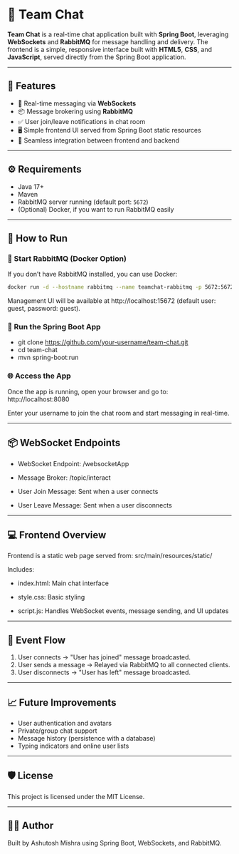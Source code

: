 # 💬 Team Chat

**Team Chat** is a real-time chat application built with **Spring Boot**, leveraging **WebSockets** and **RabbitMQ** for message handling and delivery. The frontend is a simple, responsive interface built with **HTML5**, **CSS**, and **JavaScript**, served directly from the Spring Boot application.

---

## 🚀 Features

- 🔁 Real-time messaging via **WebSockets**
- 📦 Message brokering using **RabbitMQ**
- ✅ User join/leave notifications in chat room
- 🖥️ Simple frontend UI served from Spring Boot static resources
- 🧩 Seamless integration between frontend and backend

---

## ⚙️ Requirements

- Java 17+
- Maven
- RabbitMQ server running (default port: `5672`)
- (Optional) Docker, if you want to run RabbitMQ easily

---

## 🧪 How to Run

### 🐇 Start RabbitMQ (Docker Option)
If you don’t have RabbitMQ installed, you can use Docker:

```bash
docker run -d --hostname rabbitmq --name teamchat-rabbitmq -p 5672:5672 -p 15672:15672 rabbitmq:3-management
```

Management UI will be available at http://localhost:15672 (default user: guest, password: guest).

### 🏃 Run the Spring Boot App

- git clone https://github.com/your-username/team-chat.git
- cd team-chat
- mvn spring-boot:run

### 🌐 Access the App
Once the app is running, open your browser and go to: http://localhost:8080

Enter your username to join the chat room and start messaging in real-time.

---

## 📦 WebSocket Endpoints

- WebSocket Endpoint: /websocketApp

- Message Broker: /topic/interact

- User Join Message: Sent when a user connects

- User Leave Message: Sent when a user disconnects

---

## 💻 Frontend Overview

Frontend is a static web page served from: src/main/resources/static/

Includes:

- index.html: Main chat interface

- style.css: Basic styling

- script.js: Handles WebSocket events, message sending, and UI updates

---

## 📌 Event Flow

1. User connects → "User has joined" message broadcasted.
2. User sends a message → Relayed via RabbitMQ to all connected clients.
3. User disconnects → "User has left" message broadcasted.

---

## 📈 Future Improvements

- User authentication and avatars
- Private/group chat support
- Message history (persistence with a database)
- Typing indicators and online user lists

---

## 🛡 License
This project is licensed under the MIT License.

---

## 👨‍💻 Author
Built by Ashutosh Mishra using Spring Boot, WebSockets, and RabbitMQ.